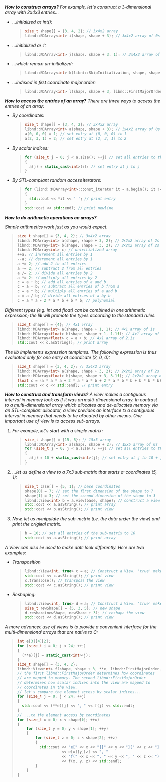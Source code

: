 ***How to construct arrays?***
*For example, let's construct a 3-dimensional array with 2x4x3 entries...*
 - *...initialized as int():*
    > ```cpp
    > size_t shape[] = {3, 4, 2}; // 3x4x2 array
    > libnd::MDArray<int> i(shape, shape + 3); // 3x4x2 array of 0s
    > ```
 - *...initialized as 1:*
    > ```cpp
    > libnd::MDArray<int> j(shape, shape + 3, 1); // 3x4x2 array of 1s
    > ```
 - *...which remain un-initialized:*
    > ```cpp
    > libnd::MDArray<int> k(libnd::SkipInitialization, shape, shape + 3); // 3x4x2 array of uninitialized entries
    > ```
 - *...indexed in first coordinate major order:*
    > ```cpp
    > libnd::MDArray<int> l(shape, shape + 3, libnd::FirstMajorOrder); // 3x4x2 array of 0s indexed in first coordinate major order
    > ```

***How to access the entries of an array?***
*There are three ways to access the entries of an array:*
 - *By coordinates:*
    > ```cpp
    > size_t shape[] = {3, 4, 2}; // 3x4x2 array
    > libnd::MDArray<int> a(shape, shape + 3); // 3x4x2 array of 0s
    > a(0, 0, 0) = 1; // set entry at (0, 0, 0) to 1
    > a(2, 3, 1) = 2; // set entry at (2, 3, 1) to 2
    > ```
 - *By scalar indices:*
    > ```cpp
    > for (size_t j = 0; j < a.size(); ++j) // set all entries to their index
    > {
    >   a(j) = static_cast<int>(j); // set entry at j to j
    > }
    > ```
 - *By STL-compliant random access iterators:*
    > ```cpp
    > for (libnd::MDArray<int>::const_iterator it = a.begin(); it != a.end(); ++it) // iterate over all entries
    > {
    >   std::cout << *it << ' '; // print entry
    > }
    > std::cout << std::endl; // print newline
    > ```

***How to do arithmetic operations on arrays?***

*Simple arithmetics work just as you would expect.*
> ```cpp
> size_t shape[] = {3, 4, 2}; // 3x4x2 array
> libnd::MDArray<int> a(shape, shape + 3, 2); // 2x2x2 array of 2s
> libnd::MDArray<int> b(shape, shape + 3, 2); // 2x2x2 array of 2s
> libnd::MDArray<int> c; // uninitialized array
> ++a; // increment all entries by 1
> --a; // decrement all entries by 1
> a += 2; // add 2 to all entries
> a -= 2; // subtract 2 from all entries
> a /= 2; // divide all entries by 2
> a *= 2; // multiply all entries by 2
> c = a + b; // add all entries of a and b
> c = a - b; // subtract all entries of b from a
> c = a * b; // multiply all entries of a and b
> c = a / b; // divide all entries of a by b
> c = a * a + 2 * a * b + b * b; // polynomial
> ```

*Different types (e.g. int and float) can be combined in one arithmetic expression; the lib will promote the types according to the standard rules.*
> ```cpp
> size_t shape[] = {4}; // 4x1 array
> libnd::MDArray<int> a(shape, shape + 1, 1); // 4x1 array of 1s
> libnd::MDArray<float> b(shape, shape + 1, 1.1f); // 4x1 array of 1.1s
> libnd::MDArray<float> c = a + b; // 4x1 array of 2.1s
> std::cout << c.asString(); // print array
> ```

*The lib implements expression templates. The following expression is thus evaluated only for one entry at coordinate (2, 0, 0):*
> ```cpp
> size_t shape[] = {3, 4, 2}; // 3x4x2 array
> libnd::MDArray<int> a(shape, shape + 3, 2); // 2x2x2 array of 2s
> libnd::MDArray<float> b(shape, shape + 3, 3.1f); // 2x2x2 array of 3.1s
> float c = (a * a * a + 2 * a * a * b + 2 * a * b * b + b * b * b)(2, 0, 0); // the expression is evaluated only for one entry at coordinate (2, 0, 0)
> std::cout << c << std::endl; // print entry
> ```

***How to construct and transform views?***
*A view makes a contiguous interval in memory look as if it was an multi-dimensional array. In contrast to a multi-dimensional array which allocates and de-allocates memory via an STL-compliant allocator, a view provides an interface to a contiguous interval in memory that needs to be allocated by other means. One important use of view is to access sub-arrays.*
 1. *For example, let's start with a simple matrix:*
    > ```cpp
    > size_t shape[] = {15, 5}; // 15x5 array
    > libnd::MDArray<int> a(shape, shape + 2); // 15x5 array of 0s
    > for (size_t j = 0; j < a.size(); ++j) // set all entries to their index
    > {
    >   a(j) = 10 + static_cast<int>(j); // set entry at j to 10 + j
    > }
    > ```
 2. *...let us define a view to a 7x3 sub-matrix that starts at coordinates (5, 1):*
    > ```cpp
    > size_t base[] = {5, 1}; // base coordinates
    > shape[0] = 7; // set the first dimension of the shape to 7
    > shape[1] = 3; // set the second dimension of the shape to 3
    > libnd::View<int> b = a.view(base, shape); // construct a view
    > std::cout << a.asString(); // print array
    > std::cout << b.asString(); // print view
    > ```
 3. *Now, let us manipulate the sub-matrix (i.e. the data under the view) and print the original matrix.*
    > ```cpp
    > b = 10; // set all entries of the sub-matrix to 10
    > std::cout << a.asString(); // print array
    > ```

*A View can also be used to make data look differently. Here are two examples:*
 - *Transposition:*
    > ```cpp
    > libnd::View<int, true> c = a; // Construct a View. 'true' makes the data under the view constant, i.e., this particular view cannot be used to change the data.
    > std::cout << c.asString(); // print view
    > c.transpose(); // transpose the view
    > std::cout << c.asString(); // print view
    > ```
 - *Reshaping:*
    > ```cpp
    > libnd::View<int, true> d = a; // Construct a View. 'true' makes the data under the view constant, i.e., this particular view cannot be used to change the data.
    > size_t newShape[] = {5, 3, 5}; // new shape
    > d.reshape(newShape, newShape + 3); // reshape the view
    > std::cout << d.asString(); // print view
    > ```

*A more advanced use of views is to provide a convenient interface for the multi-dimensional arrays that are native to C:*
> ```cpp
> int e[3][4][2];
> for (size_t j = 0; j < 24; ++j)
> {
>   (**e)[j] = static_cast<int>(j);
> }
> size_t shape[] = {3, 4, 2};
> libnd::View<int> f(shape, shape + 3, **e, libnd::FirstMajorOrder, libnd::FirstMajorOrder);
> // the first libnd::FirstMajorOrder determines how coordinates
> // are mapped to memory. The second libnd::FirstMajorOrder
> // determines how scalar indices into the view are mapped to
> // coordinates in the view.
> // let's compare the element access by scalar indices...
> for (size_t j = 0; j < 24; ++j)
> {
>   std::cout << (**e)[j] << ", " << f(j) << std::endl;
> }
> // ...to the element access by coordinates
> for (size_t x = 0; x < shape[0]; ++x)
> {
>     for (size_t y = 0; y < shape[1]; ++y)
>     {
>         for (size_t z = 0; z < shape[2]; ++z)
>         {
>           std::cout << "e[" << x << "][" << y << "][" << z << "] = "
>                     << e[x][y][z] << ", "
>                     << "f(" << x << ", " << y << ", " << z << ") = "
>                     << f(x, y, z) << std::endl;
>         }
>     }
> }
> ```